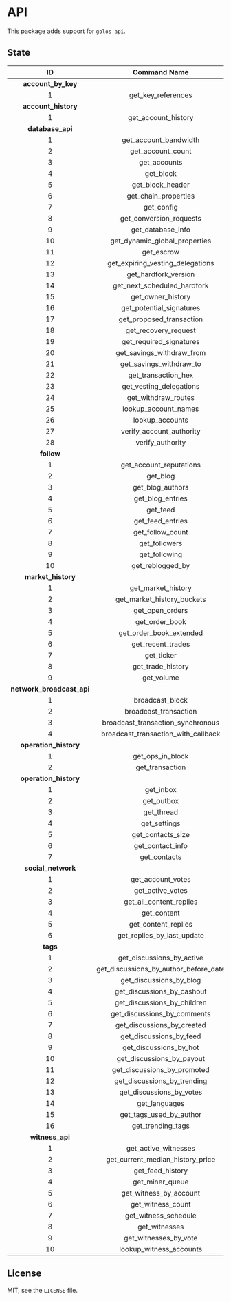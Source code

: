# API

This package adds support for `golos api`.

## State

| **ID** | **Command Name** | **Version** |
| :-: | :-: | :-: |
| **account_by_key** |
| 1 | get_key_references | **DONE** |
| **account_history** |
| 1 | get_account_history | **DONE** |
| **database_api** |
| 1 | get_account_bandwidth | **DONE** |
| 2 | get_account_count | **DONE** |
| 3 | get_accounts | **DONE** |
| 4 | get_block | **DONE** |
| 5 | get_block_header | **DONE** |
| 6 | get_chain_properties | **DONE** |
| 7 | get_config | **DONE** |
| 8 | get_conversion_requests | **DONE** |
| 9 | get_database_info | **DONE** |
| 10 | get_dynamic_global_properties | **DONE** |
| 11 | get_escrow | **DONE** |
| 12 | get_expiring_vesting_delegations | **DONE** |
| 13 | get_hardfork_version | **DONE** |
| 14 | get_next_scheduled_hardfork | **DONE** |
| 15 | get_owner_history | **DONE** |
| 16 | get_potential_signatures | **DONE** |
| 17 | get_proposed_transaction | **DONE** |
| 18 | get_recovery_request | **DONE** |
| 19 | get_required_signatures | **DONE** |
| 20 | get_savings_withdraw_from | **DONE** |
| 21 | get_savings_withdraw_to | **DONE** |
| 22 | get_transaction_hex | **DONE** |
| 23 | get_vesting_delegations | **DONE** |
| 24 | get_withdraw_routes | **DONE** |
| 25 | lookup_account_names | **DONE** |
| 26 | lookup_accounts | **DONE** |
| 27 | verify_account_authority | **DONE** |
| 28 | verify_authority | **DONE** |
| **follow** |
| 1 | get_account_reputations | **DONE** |
| 2 | get_blog | **DONE** |
| 3 | get_blog_authors | **DONE** |
| 4 | get_blog_entries | **DONE** |
| 5 | get_feed | **DONE** |
| 6 | get_feed_entries | **DONE** |
| 7 | get_follow_count | **DONE** |
| 8 | get_followers | **DONE** |
| 9 | get_following | **DONE** |
| 10 | get_reblogged_by | **DONE** |
| **market_history** |
| 1 | get_market_history | **DONE** |
| 2 | get_market_history_buckets | **DONE** |
| 3 | get_open_orders | **DONE** |
| 4 | get_order_book | **DONE** |
| 5 | get_order_book_extended | **NONE** |
| 6 | get_recent_trades | **DONE** |
| 7 | get_ticker | **DONE** |
| 8 | get_trade_history | **DONE** |
| 9 | get_volume | **DONE** |
| **network_broadcast_api** |
| 1 | broadcast_block | **NONE** |
| 2 | broadcast_transaction | **DONE** |
| 3 | broadcast_transaction_synchronous | **DONE** |
| 4 | broadcast_transaction_with_callback | **NONE** |
| **operation_history** |
| 1 | get_ops_in_block | **DONE** |
| 2 | get_transaction | **DONE** |
| **operation_history** |
| 1 | get_inbox | **DONE** |
| 2 | get_outbox | **DONE** |
| 3 | get_thread | **DONE** |
| 4 | get_settings | **DONE** |
| 5 | get_contacts_size | **RAW** |
| 6 | get_contact_info | **DONE** |
| 7 | get_contacts | **DONE** |
| **social_network** |
| 1 | get_account_votes | **DONE** |
| 2 | get_active_votes | **DONE** |
| 3 | get_all_content_replies | **DONE** |
| 4 | get_content | **DONE** |
| 5 | get_content_replies | **DONE** |
| 6 | get_replies_by_last_update | **DONE** |
| **tags** |
| 1 | get_discussions_by_active | **DONE** |
| 2 | get_discussions_by_author_before_date | **DONE** |
| 3 | get_discussions_by_blog | **DONE** |
| 4 | get_discussions_by_cashout | **DONE** |
| 5 | get_discussions_by_children | **DONE** |
| 6 | get_discussions_by_comments | **DONE** |
| 7 | get_discussions_by_created | **DONE** |
| 8 | get_discussions_by_feed | **DONE** |
| 9 | get_discussions_by_hot | **DONE** |
| 10 | get_discussions_by_payout | **DONE** |
| 11 | get_discussions_by_promoted | **DONE** |
| 12 | get_discussions_by_trending | **DONE** |
| 13 | get_discussions_by_votes | **DONE** |
| 14 | get_languages | **DONE** |
| 15 | get_tags_used_by_author | **RAW** |
| 16 | get_trending_tags | **DONE** |
| **witness_api** |
| 1 | get_active_witnesses | **DONE** |
| 2 | get_current_median_history_price | **DONE** |
| 3 | get_feed_history | **DONE** |
| 4 | get_miner_queue | **DONE** |
| 5 | get_witness_by_account | **DONE** |
| 6 | get_witness_count | **DONE** |
| 7 | get_witness_schedule | **DONE** |
| 8 | get_witnesses | **DONE** |
| 9 | get_witnesses_by_vote | **DONE** |
| 10 | lookup_witness_accounts | **DONE** |

## License

MIT, see the `LICENSE` file.
